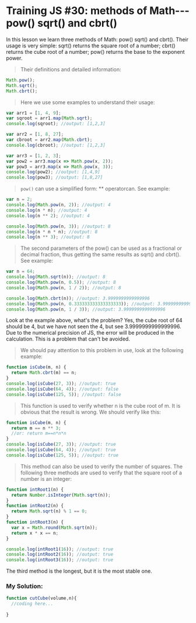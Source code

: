 # Training JS #30: methods of Math---pow() sqrt() and cbrt()

In this lesson we learn three methods of Math: pow() sqrt() and cbrt(). Their usage is very simple: sqrt() returns the square root of a number; cbrt() returns the cube root of a number; pow() returns the base to the exponent power.

> Their definitions and detailed information:

```js
Math.pow();
Math.sqrt();
Math.cbrt();
```

> Here we use some examples to understand their usage:

```js
var arr1 = [1, 4, 9];
var sqroot = arr1.map(Math.sqrt);
console.log(sqroot); //output: [1,2,3]

var arr2 = [1, 8, 27];
var cbroot = arr2.map(Math.cbrt);
console.log(cbroot); //output: [1,2,3]

var arr3 = [1, 2, 3];
var pow2 = arr3.map(x => Math.pow(x, 2));
var pow3 = arr3.map(x => Math.pow(x, 3));
console.log(pow2); //output: [1,4,9]
console.log(pow3); //output: [1,8,27]
```

> `pow()` can use a simplified form: \*\* operatorcan. See example:

```js
var n = 2;
console.log(Math.pow(n, 2)); //output: 4
console.log(n * n); //output: 4
console.log(n ** 2); //output: 4

console.log(Math.pow(n, 3)); //output: 8
console.log(n * n * n); //output: 8
console.log(n ** 3); //output: 8
```

> The second parameters of the pow() can be used as a fractional or decimal fraction, thus getting the same results as sqrt() and cbrt(). See example:

```js
var n = 64;
console.log(Math.sqrt(n)); //output: 8
console.log(Math.pow(n, 0.5)); //output: 8
console.log(Math.pow(n, 1 / 2)); //output: 8

console.log(Math.cbrt(n)); //output: 3.9999999999999996
console.log(Math.pow(n, 0.333333333333333333)); //output: 3.9999999999999996
console.log(Math.pow(n, 1 / 3)); //output: 3.9999999999999996
```

Look at the example above, what's the problem? Yes, the cube root of 64 should be 4, but we have not seen the 4, but see 3.9999999999999996. Due to the numerical precision of JS, the error will be produced in the calculation. This is a problem that can't be avoided. 

> We should pay attention to this problem in use, look at the following example:

```js
function isCube(m, n) {
  return Math.cbrt(m) == n;
}
console.log(isCube(27, 3)); //output: true
console.log(isCube(64, 4)); //output: false
console.log(isCube(125, 5)); //output: false
```

> This function is used to verify whether n is the cube root of m. It is obvious that the result is wrong. We should verify like this:

```js
function isCube(m, n) {
  return m == n ** 3;
  //or: return m==n*n*n
}
console.log(isCube(27, 3)); //output: true
console.log(isCube(64, 4)); //output: true
console.log(isCube(125, 5)); //output: true
```

> This method can also be used to verify the number of squares. The following three methods are used to verify that the square root of a number is an integer:

```js
function intRoot1(n) {
  return Number.isInteger(Math.sqrt(n));
}
function intRoot2(n) {
  return Math.sqrt(n) % 1 == 0;
}
function intRoot3(n) {
  var x = Math.round(Math.sqrt(n));
  return x * x == n;
}

console.log(intRoot1(16)); //output: true
console.log(intRoot2(16)); //output: true
console.log(intRoot3(16)); //output: true
```

The third method is the longest, but it is the most stable one.

### My Solution:
```js
function cutCube(volume,n){
  //coding here...
  
}
```
